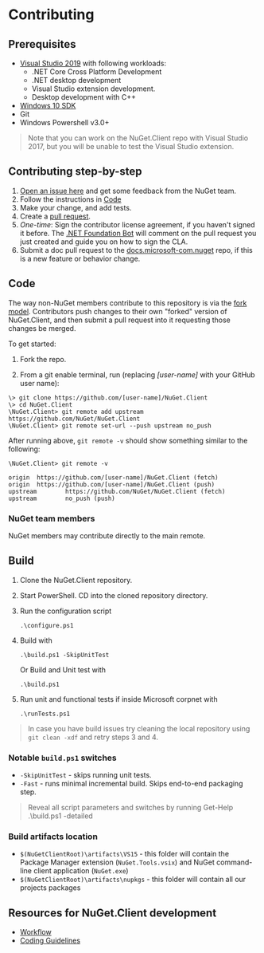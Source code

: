 # Contributing

## Prerequisites

- [Visual Studio 2019](https://www.visualstudio.com)
  with following workloads:
  - .NET Core Cross Platform Development
  - .NET desktop development
  - Visual Studio extension development.
  - Desktop development with C++
- [Windows 10 SDK](https://dev.windows.com/en-US/downloads/windows-10-sdk)
- Git
- Windows Powershell v3.0+

> Note that you can work on the NuGet.Client repo with Visual Studio 2017, but you will be unable to test the Visual Studio extension.

## Contributing step-by-step

1. [Open an issue here](https://github.com/NuGet/Home/issues) and get some feedback from the NuGet team.
1. Follow the instructions in [Code](#code)
1. Make your change, and add tests.
1. Create a [pull request](https://github.com/NuGet/NuGet.Client/pulls).
1. _One-time_: Sign the contributor license agreement, if you haven't signed it before. The [.NET Foundation Bot](https://github.com/dnfclas) will comment on the pull request you just created and guide you on how to sign the CLA.
1. Submit a doc pull request to the [docs.microsoft-com.nuget](https://github.com/NuGet/docs.microsoft.com-nuget/) repo, if this is a new feature or behavior change.

## Code

The way non-NuGet members contribute to this repository is via the [fork model](https://help.github.com/articles/fork-a-repo/). Contributors push changes to their own "forked" version of NuGet.Client, and then submit a pull request into it requesting those changes be merged.

To get started:

1. Fork the repo.

2. From a git enable terminal, run (replacing _[user-name]_ with your GitHub user name):

```console
\> git clone https://github.com/[user-name]/NuGet.Client
\> cd NuGet.Client
\NuGet.Client> git remote add upstream https://github.com/NuGet/NuGet.Client
\NuGet.Client> git remote set-url --push upstream no_push
```

After running above, `git remote -v` should show something similar to the following:

```console
\NuGet.Client> git remote -v

origin  https://github.com/[user-name]/NuGet.Client (fetch)
origin  https://github.com/[user-name]/NuGet.Client (push)
upstream        https://github.com/NuGet/NuGet.Client (fetch)
upstream        no_push (push)
```

### NuGet team members

NuGet members may contribute directly to the main remote.

## Build

1. Clone the NuGet.Client repository.

1. Start PowerShell. CD into the cloned repository directory.

1. Run the configuration script

    `.\configure.ps1`

1. Build with

    `.\build.ps1 -SkipUnitTest`

   Or Build and Unit test with

   `.\build.ps1`

1. Run unit and functional tests if inside Microsoft corpnet with

    `.\runTests.ps1`

> In case you have build issues try cleaning the local repository using `git clean -xdf` and retry steps 3 and 4.

### Notable `build.ps1` switches

- `-SkipUnitTest` - skips running unit tests.
- `-Fast` - runs minimal incremental build. Skips end-to-end packaging step.

> Reveal all script parameters and switches by running
  Get-Help .\build.ps1 -detailed

### Build artifacts location

- `$(NuGetClientRoot)\artifacts\VS15` - this folder will contain the Package Manager extension (`NuGet.Tools.vsix`) and NuGet command-line client application (`NuGet.exe`)
- `$(NuGetClientRoot)\artifacts\nupkgs` - this folder will contain all our projects packages

## Resources for NuGet.Client development

- [Workflow](docs/workflow.md)
- [Coding Guidelines](docs/coding-guidelines.md)
